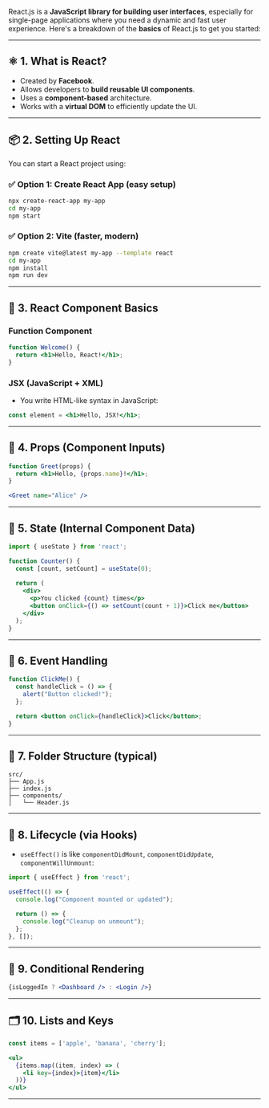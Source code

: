 React.js is a **JavaScript library for building user interfaces**, especially for single-page applications where you need a dynamic and fast user experience. Here's a breakdown of the **basics** of React.js to get you started:

---

## ⚛️ 1. What is React?

* Created by **Facebook**.
* Allows developers to **build reusable UI components**.
* Uses a **component-based** architecture.
* Works with a **virtual DOM** to efficiently update the UI.

---

## 📦 2. Setting Up React

You can start a React project using:

### ✅ Option 1: Create React App (easy setup)

```bash
npx create-react-app my-app
cd my-app
npm start
```

### ✅ Option 2: Vite (faster, modern)

```bash
npm create vite@latest my-app --template react
cd my-app
npm install
npm run dev
```

---

## 🧱 3. React Component Basics

### Function Component

```jsx
function Welcome() {
  return <h1>Hello, React!</h1>;
}
```

### JSX (JavaScript + XML)

* You write HTML-like syntax in JavaScript:

```jsx
const element = <h1>Hello, JSX!</h1>;
```

---

## 🔄 4. Props (Component Inputs)

```jsx
function Greet(props) {
  return <h1>Hello, {props.name}!</h1>;
}

<Greet name="Alice" />
```

---

## 🔁 5. State (Internal Component Data)

```jsx
import { useState } from 'react';

function Counter() {
  const [count, setCount] = useState(0);
  
  return (
    <div>
      <p>You clicked {count} times</p>
      <button onClick={() => setCount(count + 1)}>Click me</button>
    </div>
  );
}
```

---

## 🎯 6. Event Handling

```jsx
function ClickMe() {
  const handleClick = () => {
    alert("Button clicked!");
  };

  return <button onClick={handleClick}>Click</button>;
}
```

---

## 📂 7. Folder Structure (typical)

```
src/
├── App.js
├── index.js
├── components/
│   └── Header.js
```

---

## 🔄 8. Lifecycle (via Hooks)

* `useEffect()` is like `componentDidMount`, `componentDidUpdate`, `componentWillUnmount`:

```jsx
import { useEffect } from 'react';

useEffect(() => {
  console.log("Component mounted or updated");

  return () => {
    console.log("Cleanup on unmount");
  };
}, []);
```

---

## 🧩 9. Conditional Rendering

```jsx
{isLoggedIn ? <Dashboard /> : <Login />}
```

---

## 🗂️ 10. Lists and Keys

```jsx
const items = ['apple', 'banana', 'cherry'];

<ul>
  {items.map((item, index) => (
    <li key={index}>{item}</li>
  ))}
</ul>
```

---

